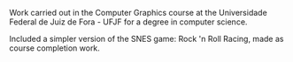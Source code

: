 Work carried out in the Computer Graphics course at the Universidade Federal de Juiz de Fora - UFJF for a degree in computer science.

Included a simpler version of the SNES game: Rock 'n Roll Racing, made as course completion work.

